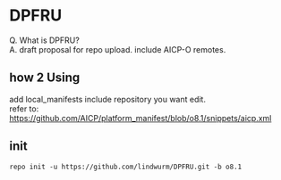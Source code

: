 # DPFRU

Q. What is DPFRU?  
A. draft proposal for repo upload. include AICP-O remotes.

## how 2 Using

add local_manifests include repository you want edit.  
refer to: https://github.com/AICP/platform_manifest/blob/o8.1/snippets/aicp.xml

## init

```
repo init -u https://github.com/lindwurm/DPFRU.git -b o8.1
```
